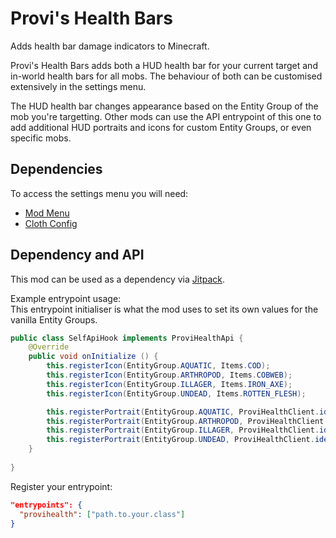 # Provi's Health Bars

Adds health bar damage indicators to Minecraft.  

Provi's Health Bars adds both a HUD health bar for your current target and in-world health bars for all mobs. The behaviour of both can be customised extensively in the settings menu.

The HUD health bar changes appearance based on the Entity Group of the mob you're targetting. Other mods can use the API entrypoint of this one to add additional HUD portraits and icons for custom Entity Groups, or even specific mobs.

## Dependencies
To access the settings menu you will need:
- [Mod Menu](https://github.com/TerraformersMC/ModMenu)
- [Cloth Config](https://github.com/shedaniel/cloth-config)

## Dependency and API
This mod can be used as a dependency via [Jitpack](https://jitpack.io/#Provismet/ProviHealth).

Example entrypoint usage:  
This entrypoint initialiser is what the mod uses to set its own values for the vanilla Entity Groups.
```java
public class SelfApiHook implements ProviHealthApi {
    @Override
    public void onInitialize () {
        this.registerIcon(EntityGroup.AQUATIC, Items.COD);
        this.registerIcon(EntityGroup.ARTHROPOD, Items.COBWEB);
        this.registerIcon(EntityGroup.ILLAGER, Items.IRON_AXE);
        this.registerIcon(EntityGroup.UNDEAD, Items.ROTTEN_FLESH);

        this.registerPortrait(EntityGroup.AQUATIC, ProviHealthClient.identifier("textures/gui/healthbars/aquatic.png"));
        this.registerPortrait(EntityGroup.ARTHROPOD, ProviHealthClient.identifier("textures/gui/healthbars/arthropod.png"));
        this.registerPortrait(EntityGroup.ILLAGER, ProviHealthClient.identifier("textures/gui/healthbars/illager.png"));
        this.registerPortrait(EntityGroup.UNDEAD, ProviHealthClient.identifier("textures/gui/healthbars/undead.png"));
    }
    
}
```

Register your entrypoint:
```json
"entrypoints": {
  "provihealth": ["path.to.your.class"]
}
```
